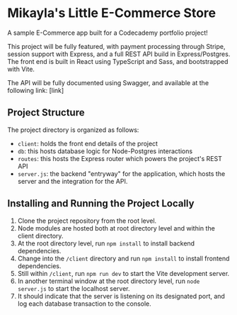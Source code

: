 # Mikayla's Little E-Commerce Store
A sample E-Commerce app built for a Codecademy portfolio project!

This project will be fully featured, with payment processing through Stripe, session support with Express, and a full REST API build in Express/Postgres.
The front end is built in React using TypeScript and Sass, and bootstrapped with Vite.

The API will be fully documented using Swagger, and available at the following link: [link]

## Project Structure
The project directory is organized as follows:
- ``client``: holds the front end details of the project
- ``db``: this hosts database logic for Node-Postgres interactions
- ``routes``: this hosts the Express router which powers the project's REST API
- ``server.js``: the backend "entryway" for the application, which hosts the server and the integration for the API.

## Installing and Running the Project Locally
1. Clone the project repository from the root level.
2. Node modules are hosted both at root directory level and within the client directory.
3. At the root directory level, run ``npm install`` to install backend dependencies.
4. Change into the ``/client`` directory and run ``npm install`` to install frontend dependencies.
5. Still within ``/client``, run ``npm run dev`` to start the Vite development server.
6. In another terminal window at the root directory level, run ``node server.js`` to start the localhost server.
7. It should indicate that the server is listening on its designated port, and log each database transaction to the console.